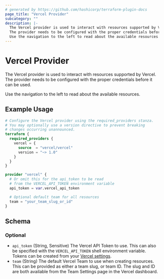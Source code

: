 ```yaml
---
# generated by https://github.com/hashicorp/terraform-plugin-docs
page_title: "Vercel Provider"
subcategory: ""
description: |-
  The Vercel provider is used to interact with resources supported by Vercel.
  The provider needs to be configured with the proper credentials before it can be used.
  Use the navigation to the left to read about the available resources.
---
```


# Vercel Provider

The Vercel provider is used to interact with resources supported by Vercel.
The provider needs to be configured with the proper credentials before it can be used.

Use the navigation to the left to read about the available resources.

## Example Usage

```terraform
# Configure the Vercel provider using the required_providers stanza.
# You may optionally use a version directive to prevent breaking
# changes occurring unannounced.
terraform {
  required_providers {
    vercel = {
      source  = "vercel/vercel"
      version = "~> 1.0"
    }
  }
}

provider "vercel" {
  # Or omit this for the api_token to be read
  # from the VERCEL_API_TOKEN environment variable
  api_token = var.vercel_api_token

  # Optional default team for all resources
  team = "your_team_slug_or_id"
}
```

<!-- schema generated by tfplugindocs -->
## Schema

### Optional

- `api_token` (String, Sensitive) The Vercel API Token to use. This can also be specified with the `VERCEL_API_TOKEN` shell environment variable. Tokens can be created from your [Vercel settings](https://vercel.com/account/tokens).
- `team` (String) The default Vercel Team to use when creating resources. This can be provided as either a team slug, or team ID. The slug and ID are both available from the Team Settings page in the Vercel dashboard.
